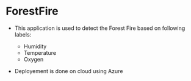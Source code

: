 # ForestFire

- This application is used to detect the Forest Fire based on following labels:
	- Humidity
	- Temperature
	- Oxygen

- Deployement is done on cloud using Azure
